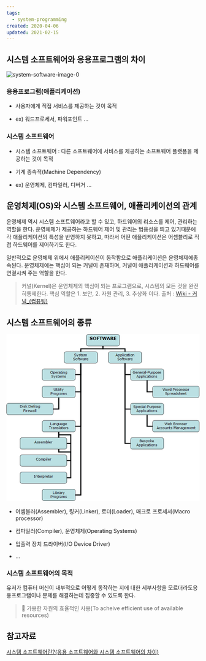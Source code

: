 ```yaml
---
tags:
  - system-programming
created: 2020-04-06
updated: 2021-02-15
---
```


## 시스템 소프트웨어와 응용프로그램의 차이

![system-software-image-0](https://www.learncomputerscienceonline.com/wp-content/uploads/2019/06/Computer-System-Architecture.jpg)

### 응용프로그램(애플리케이션)

- 사용자에게 직접 서비스를 제공하는 것이 목적

- ex) 워드프로세서, 파워포인트 ...

### 시스템 소프트웨어

- 시스템 소프트웨어 : 다른 소프트웨어에 서비스를 제공하는 소프트웨어 플랫폼을 제공하는 것이 목적

- 기계 종속적(Machine Dependency)

- ex) 운영체제, 컴파일러, 디버거 ...

## 운영체제(OS)와 시스템 소프트웨어, 애플리케이션의 관계

운영체제 역시 시스템 소프트웨어라고 할 수 있고, 하드웨어의 리소스를 제어, 관리하는 역할을 한다. 운영체제가 제공하는 하드웨어 제어 및 관리는 범용성을 띄고 있기때문에 각 애플리케이션의 특성을 반영하지 못하고, 따라서 어떤 애플리케이션은 어셈블리로 직접 하드웨어를 제어하기도 한다.

일반적으로 운영체제 위에서 애플리케이션이 동작함으로 애플리케이션은 운영체제에종속된다. 운영체제에는 핵심이 되는 커널이 존재하며, 커널이 애플리케이션과 하드웨어를 연결시켜 주는 역할을 한다.

> 커널(Kernel)은 운영체제의 핵심이 되는 프로그램으로, 시스템의 모든 것을 완전히통제한다. 핵심 역할은 1. 보안, 2. 자원 관리, 3. 추상화 이다. 출처 : [Wiki - 커널\_(컴퓨팅)](<https://ko.wikipedia.org/wiki/%EC%BB%A4%EB%84%90_(%EC%BB%B4%ED%93%A8%ED%8C%85)>)

## 시스템 소프트웨어의 종류

![system-software-image-1](./images/system-software-image-1.png)

- 어셈블러(Assembler), 링커(Linker), 로더(Loader), 매크로 프로세서(Macro processor)

- 컴파일러(Compiler), 운영체제(Operating Systems)

- 입출력 장치 드라이버(I/O Device Driver)

- ...

### 시스템 소프트웨어의 목적

유저가 컴퓨터 머신이 내부적으로 어떻게 동작하는 지에 대한 세부사항을 모르더라도응용프로그램이나 문제를 해결하는데 집중할 수 있도록 한다.

> 📌 가용한 자원의 효율적인 사용(To acheive efficient use of available resources)

## 참고자료

[시스템 소프트웨어란?(응용 소프트웨어와 시스템 소프트웨어의 차이)](http://dev.youngkyu.kr/5?category=577623)

